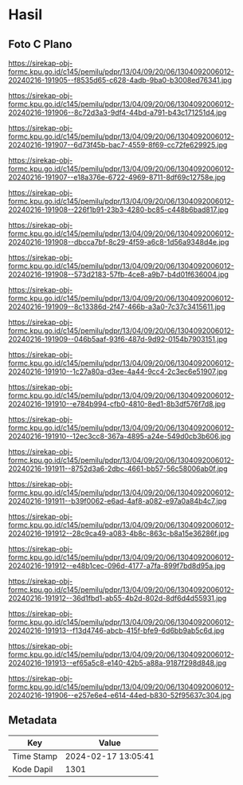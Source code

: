 # Hasil

## Foto C Plano

https://sirekap-obj-formc.kpu.go.id/c145/pemilu/pdpr/13/04/09/20/06/1304092006012-20240216-191905--f8535d65-c628-4adb-9ba0-b3008ed76341.jpg

https://sirekap-obj-formc.kpu.go.id/c145/pemilu/pdpr/13/04/09/20/06/1304092006012-20240216-191906--8c72d3a3-9df4-44bd-a791-b43c171251d4.jpg

https://sirekap-obj-formc.kpu.go.id/c145/pemilu/pdpr/13/04/09/20/06/1304092006012-20240216-191907--6d73f45b-bac7-4559-8f69-cc72fe629925.jpg

https://sirekap-obj-formc.kpu.go.id/c145/pemilu/pdpr/13/04/09/20/06/1304092006012-20240216-191907--e18a376e-6722-4969-8711-8df69c12758e.jpg

https://sirekap-obj-formc.kpu.go.id/c145/pemilu/pdpr/13/04/09/20/06/1304092006012-20240216-191908--226f1b91-23b3-4280-bc85-c448b6bad817.jpg

https://sirekap-obj-formc.kpu.go.id/c145/pemilu/pdpr/13/04/09/20/06/1304092006012-20240216-191908--dbcca7bf-8c29-4f59-a6c8-1d56a9348d4e.jpg

https://sirekap-obj-formc.kpu.go.id/c145/pemilu/pdpr/13/04/09/20/06/1304092006012-20240216-191908--573d2183-57fb-4ce8-a9b7-b4d01f636004.jpg

https://sirekap-obj-formc.kpu.go.id/c145/pemilu/pdpr/13/04/09/20/06/1304092006012-20240216-191909--8c13386d-2f47-466b-a3a0-7c37c3415611.jpg

https://sirekap-obj-formc.kpu.go.id/c145/pemilu/pdpr/13/04/09/20/06/1304092006012-20240216-191909--046b5aaf-93f6-487d-9d92-0154b7903151.jpg

https://sirekap-obj-formc.kpu.go.id/c145/pemilu/pdpr/13/04/09/20/06/1304092006012-20240216-191910--1c27a80a-d3ee-4a44-9cc4-2c3ec6e51907.jpg

https://sirekap-obj-formc.kpu.go.id/c145/pemilu/pdpr/13/04/09/20/06/1304092006012-20240216-191910--e784b994-cfb0-4810-8ed1-8b3df576f7d8.jpg

https://sirekap-obj-formc.kpu.go.id/c145/pemilu/pdpr/13/04/09/20/06/1304092006012-20240216-191910--12ec3cc8-367a-4895-a24e-549d0cb3b606.jpg

https://sirekap-obj-formc.kpu.go.id/c145/pemilu/pdpr/13/04/09/20/06/1304092006012-20240216-191911--8752d3a6-2dbc-4661-bb57-56c58006ab0f.jpg

https://sirekap-obj-formc.kpu.go.id/c145/pemilu/pdpr/13/04/09/20/06/1304092006012-20240216-191911--b39f0062-e6ad-4af8-a082-e97a0a84b4c7.jpg

https://sirekap-obj-formc.kpu.go.id/c145/pemilu/pdpr/13/04/09/20/06/1304092006012-20240216-191912--28c9ca49-a083-4b8c-863c-b8a15e36286f.jpg

https://sirekap-obj-formc.kpu.go.id/c145/pemilu/pdpr/13/04/09/20/06/1304092006012-20240216-191912--e48b1cec-096d-4177-a7fa-899f7bd8d95a.jpg

https://sirekap-obj-formc.kpu.go.id/c145/pemilu/pdpr/13/04/09/20/06/1304092006012-20240216-191912--36d1fbd1-ab55-4b2d-802d-8df6d4d55931.jpg

https://sirekap-obj-formc.kpu.go.id/c145/pemilu/pdpr/13/04/09/20/06/1304092006012-20240216-191913--f13d4746-abcb-415f-bfe9-6d6bb9ab5c6d.jpg

https://sirekap-obj-formc.kpu.go.id/c145/pemilu/pdpr/13/04/09/20/06/1304092006012-20240216-191913--ef65a5c8-e140-42b5-a88a-9187f298d848.jpg

https://sirekap-obj-formc.kpu.go.id/c145/pemilu/pdpr/13/04/09/20/06/1304092006012-20240216-191906--e257e6e4-e614-44ed-b830-52f95637c304.jpg


## Metadata

| Key        | Value               |
| ---------- | ------------------- |
| Time Stamp | 2024-02-17 13:05:41 |
| Kode Dapil | 1301                |



